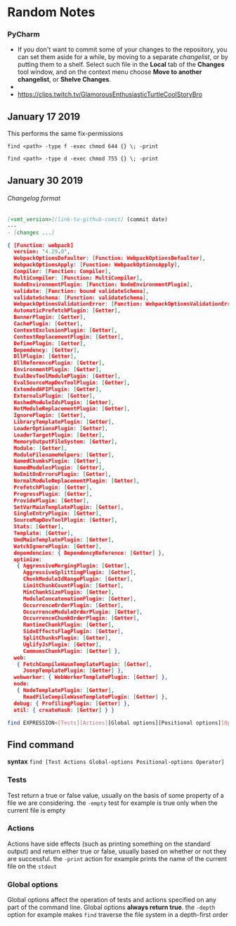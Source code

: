 # Random Notes

### PyCharm

- If you don't want to commit some of your changes to the repository, you can set them aside for a while, by moving to a separate *changelist*, or by putting them to a shelf. Select such file in the **Local** tab of the **Changes** tool window, and on the context menu choose **Move to another changelist**, or **Shelve Changes**.
- 
- https://clips.twitch.tv/GlamorousEnthusiasticTurtleCoolStoryBro

## January 17 2019

This performs the same fix-permissions

`find <path> -type f -exec chmod 644 {} \; -print`

`find <path> -type d -exec chmod 755 {} \; -print`



## January 30 2019

###### Changelog format

```markdown
[<smt_version>](link-to-github-comit) (commit date)
---
- [changes ...]
```

```json
{ [Function: webpack]
  version: '4.29.0',
  WebpackOptionsDefaulter: [Function: WebpackOptionsDefaulter],
  WebpackOptionsApply: [Function: WebpackOptionsApply],
  Compiler: [Function: Compiler],
  MultiCompiler: [Function: MultiCompiler],
  NodeEnvironmentPlugin: [Function: NodeEnvironmentPlugin],
  validate: [Function: bound validateSchema],
  validateSchema: [Function: validateSchema],
  WebpackOptionsValidationError: [Function: WebpackOptionsValidationError],
  AutomaticPrefetchPlugin: [Getter],
  BannerPlugin: [Getter],
  CachePlugin: [Getter],
  ContextExclusionPlugin: [Getter],
  ContextReplacementPlugin: [Getter],
  DefinePlugin: [Getter],
  Dependency: [Getter],
  DllPlugin: [Getter],
  DllReferencePlugin: [Getter],
  EnvironmentPlugin: [Getter],
  EvalDevToolModulePlugin: [Getter],
  EvalSourceMapDevToolPlugin: [Getter],
  ExtendedAPIPlugin: [Getter],
  ExternalsPlugin: [Getter],
  HashedModuleIdsPlugin: [Getter],
  HotModuleReplacementPlugin: [Getter],
  IgnorePlugin: [Getter],
  LibraryTemplatePlugin: [Getter],
  LoaderOptionsPlugin: [Getter],
  LoaderTargetPlugin: [Getter],
  MemoryOutputFileSystem: [Getter],
  Module: [Getter],
  ModuleFilenameHelpers: [Getter],
  NamedChunksPlugin: [Getter],
  NamedModulesPlugin: [Getter],
  NoEmitOnErrorsPlugin: [Getter],
  NormalModuleReplacementPlugin: [Getter],
  PrefetchPlugin: [Getter],
  ProgressPlugin: [Getter],
  ProvidePlugin: [Getter],
  SetVarMainTemplatePlugin: [Getter],
  SingleEntryPlugin: [Getter],
  SourceMapDevToolPlugin: [Getter],
  Stats: [Getter],
  Template: [Getter],
  UmdMainTemplatePlugin: [Getter],
  WatchIgnorePlugin: [Getter],
  dependencies: { DependencyReference: [Getter] },
  optimize:
   { AggressiveMergingPlugin: [Getter],
     AggressiveSplittingPlugin: [Getter],
     ChunkModuleIdRangePlugin: [Getter],
     LimitChunkCountPlugin: [Getter],
     MinChunkSizePlugin: [Getter],
     ModuleConcatenationPlugin: [Getter],
     OccurrenceOrderPlugin: [Getter],
     OccurrenceModuleOrderPlugin: [Getter],
     OccurrenceChunkOrderPlugin: [Getter],
     RuntimeChunkPlugin: [Getter],
     SideEffectsFlagPlugin: [Getter],
     SplitChunksPlugin: [Getter],
     UglifyJsPlugin: [Getter],
     CommonsChunkPlugin: [Getter] },
  web:
   { FetchCompileWasmTemplatePlugin: [Getter],
     JsonpTemplatePlugin: [Getter] },
  webworker: { WebWorkerTemplatePlugin: [Getter] },
  node:
   { NodeTemplatePlugin: [Getter],
     ReadFileCompileWasmTemplatePlugin: [Getter] },
  debug: { ProfilingPlugin: [Getter] },
  util: { createHash: [Getter] } }
```



```bash
find EXPRESSION<[Tests][Actions][Global options][Positional options][Operators]>
```

## Find command

**syntax** `find [Test Actions Global-options Positional-options Operator]`

### Tests

Test return a true or false value, usually on the basis of some property of a file we are considering. the `-empty` test for example is true only when the current file is empty

### Actions

Actions have side effects (such as printing something on the standard output) and return either true or false, usually based on whether or not they are successful. the `-print` action for example prints the name of the current file on the `stdout`

### Global options

Global options affect the operation of tests and actions specified on any part of the command line. Global options **always return true**. the `-depth` option for example makes `find` traverse the file system in a depth-first order